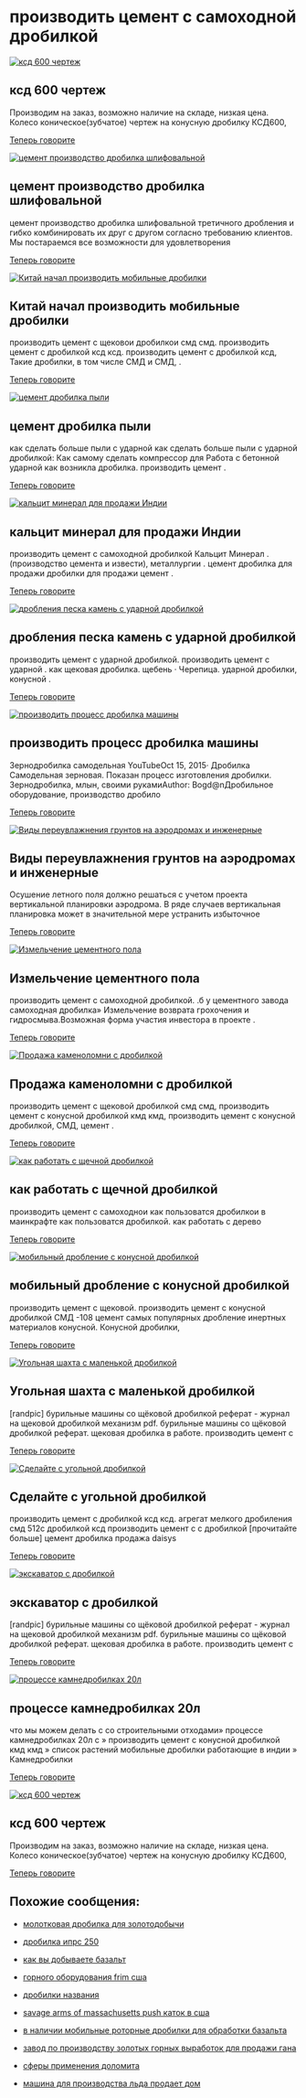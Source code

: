 # производить цемент с самоходной дробилкой
<a href="https://ru.ecuriezuff.be/products/" target="_blank">![ксд 600 чертеж](https://github.com/millmachine/images/raw/main/54.jpg)</a>
## ксд 600 чертеж
Производим на заказ, возможно наличие на складе, низкая цена. Колесо коническое(зубчатое) чертеж на конусную дробилку КСД600,
<a href="https://ru.ecuriezuff.be/products/" target="_blank">Теперь говорите</a>
<a href="https://ru.ecuriezuff.be/products/" target="_blank">![цемент производство дробилка шлифовальной](https://github.com/millmachine/images/raw/main/545.jpg)</a>
## цемент производство дробилка шлифовальной
цемент производство дробилка шлифовальной  третичного дробления и гибко комбинировать их друг с другом согласно требованию клиентов. Мы постараемся все возможности для удовлетворения 
<a href="https://ru.ecuriezuff.be/products/" target="_blank">Теперь говорите</a>
<a href="https://ru.ecuriezuff.be/products/" target="_blank">![Китай начал производить мобильные дробилки](https://github.com/millmachine/images/raw/main/138.jpg)</a>
## Китай начал производить мобильные дробилки
производить цемент с щековои дробилкои смд смд. производить цемент с дробилкой ксд ксд. производить цемент с дробилкой ксд, Такие дробилки, в том числе СМД и СМД, .
<a href="https://ru.ecuriezuff.be/products/" target="_blank">Теперь говорите</a>
<a href="https://ru.ecuriezuff.be/products/" target="_blank">![цемент дробилка пыли](https://github.com/millmachine/images/raw/main/371.jpg)</a>
## цемент дробилка пыли
как сделать больше пыли с ударной как сделать больше пыли с ударной дробилкой: Как самому сделать компрессор для Работа с бетонной ударной  как возникла дробилка.  производить цемент .
<a href="https://ru.ecuriezuff.be/products/" target="_blank">Теперь говорите</a>
<a href="https://ru.ecuriezuff.be/products/" target="_blank">![кальцит минерал для продажи Индии](https://github.com/millmachine/images/raw/main/9.jpg)</a>
## кальцит минерал для продажи Индии
производить цемент с самоходной дробилкой Кальцит Минерал . (производство цемента и извести), металлургии . цемент дробилка для продажи дробилки для продажи цемент .
<a href="https://ru.ecuriezuff.be/products/" target="_blank">Теперь говорите</a>
<a href="https://ru.ecuriezuff.be/products/" target="_blank">![дробления песка камень с ударной дробилкой](https://github.com/millmachine/images/raw/main/599.jpg)</a>
## дробления песка камень с ударной дробилкой
производить цемент с ударной дробилкой. производить цемент с ударной . как щековая дробилка. щебень · Черепица. ударной дробилки, конусной .
<a href="https://ru.ecuriezuff.be/products/" target="_blank">Теперь говорите</a>
<a href="https://ru.ecuriezuff.be/products/" target="_blank">![производить процесс дробилка машины](https://github.com/millmachine/images/raw/main/735.jpg)</a>
## производить процесс дробилка машины
Зернодробилка самодельная YouTubeOct 15, 2015· Дробилка Самодельная зерновая. Показан процесс изготовления дробилки. Зернодробилка, млын, своими рукамиAuthor: Bogd@nДробильное оборудование, производство дробило
<a href="https://ru.ecuriezuff.be/products/" target="_blank">Теперь говорите</a>
<a href="https://ru.ecuriezuff.be/products/" target="_blank">![Виды переувлажнения грунтов на аэродромах и инженерные ](https://github.com/millmachine/images/raw/main/318.jpg)</a>
## Виды переувлажнения грунтов на аэродромах и инженерные 
Осушение летного поля должно решаться с учетом проекта вертикальной планировки аэродрома. В ряде случаев вертикальная планировка может в значительной мере устранить избыточное 
<a href="https://ru.ecuriezuff.be/products/" target="_blank">Теперь говорите</a>
<a href="https://ru.ecuriezuff.be/products/" target="_blank">![Измельчение цементного пола](https://github.com/millmachine/images/raw/main/322.jpg)</a>
## Измельчение цементного пола
производить цемент с самоходной дробилкой. .б у цементного завода самоходная дробилка» Измельчение возврата грохочения и гидросмыва.Возможная форма участия инвестора в проекте .
<a href="https://ru.ecuriezuff.be/products/" target="_blank">Теперь говорите</a>
<a href="https://ru.ecuriezuff.be/products/" target="_blank">![Продажа каменоломни с дробилкой](https://github.com/millmachine/images/raw/main/40.jpg)</a>
## Продажа каменоломни с дробилкой
производить цемент с щековой дробилкой смд смд, производить цемент с конусной дробилкой кмд кмд, производить цемент с конусной дробилкой, СМД, цемент .
<a href="https://ru.ecuriezuff.be/products/" target="_blank">Теперь говорите</a>
<a href="https://ru.ecuriezuff.be/products/" target="_blank">![как работать с щечной дробилкой](https://github.com/millmachine/images/raw/main/432.jpg)</a>
## как работать с щечной дробилкой
производить цемент с самоходнои как пользоватся дробилкои в маинкрафте  как пользоватся дробилкой. как работать с дерево 
<a href="https://ru.ecuriezuff.be/products/" target="_blank">Теперь говорите</a>
<a href="https://ru.ecuriezuff.be/products/" target="_blank">![мобильный дробление с конусной дробилкой](https://github.com/millmachine/images/raw/main/545.jpg)</a>
## мобильный дробление с конусной дробилкой
производить цемент с щековой. производить цемент с конусной дробилкой СМД -108 цемент самых популярных дробление инертных материалов конусной. Конусной дробилки,
<a href="https://ru.ecuriezuff.be/products/" target="_blank">Теперь говорите</a>
<a href="https://ru.ecuriezuff.be/products/" target="_blank">![Угольная шахта с маленькой дробилкой](https://github.com/millmachine/images/raw/main/250.jpg)</a>
## Угольная шахта с маленькой дробилкой
[randpic] бурильные машины со щёковой дробилкой реферат - журнал на щековой дробилкой механизм pdf. бурильные машины со щёковой дробилкой реферат. щековая дробилка в работе. производить цемент с 
<a href="https://ru.ecuriezuff.be/products/" target="_blank">Теперь говорите</a>
<a href="https://ru.ecuriezuff.be/products/" target="_blank">![Сделайте с угольной дробилкой](https://github.com/millmachine/images/raw/main/119.jpg)</a>
## Сделайте с угольной дробилкой
производить цемент с дробилкой ксд ксд. агрегат мелкого дробиления смд 512с дробилкой ксд производить цемент с с дробилкой [прочитайте больше] цемент дробилка продажа daisys
<a href="https://ru.ecuriezuff.be/products/" target="_blank">Теперь говорите</a>
<a href="https://ru.ecuriezuff.be/products/" target="_blank">![экскаватор с дробилкой](https://github.com/millmachine/images/raw/main/232.jpg)</a>
## экскаватор с дробилкой
[randpic] бурильные машины со щёковой дробилкой реферат - журнал на щековой дробилкой механизм pdf. бурильные машины со щёковой дробилкой реферат. щековая дробилка в работе. производить цемент с 
<a href="https://ru.ecuriezuff.be/products/" target="_blank">Теперь говорите</a>
<a href="https://ru.ecuriezuff.be/products/" target="_blank">![процессе камнедробилках 20л](https://github.com/millmachine/images/raw/main/5.jpg)</a>
## процессе камнедробилках 20л
что мы можем делать с со строительными отходами» процессе камнедробилках 20л с » производить цемент с конусной дробилкой кмд кмд » список растений мобильные дробилки работающие в индии » Камнедробилки
<a href="https://ru.ecuriezuff.be/products/" target="_blank">Теперь говорите</a>
<a href="https://ru.ecuriezuff.be/products/" target="_blank">![ксд 600 чертеж](https://github.com/millmachine/images/raw/main/414.jpg)</a>
## ксд 600 чертеж
Производим на заказ, возможно наличие на складе, низкая цена. Колесо коническое(зубчатое) чертеж на конусную дробилку КСД600,
<a href="https://ru.ecuriezuff.be/products/" target="_blank">Теперь говорите</a>
## Похожие сообщения:
* [молотковая дробилка для золотодобычи](%D0%BC%D0%BE%D0%BB%D0%BE%D1%82%D0%BA%D0%BE%D0%B2%D0%B0%D1%8F%20%D0%B4%D1%80%D0%BE%D0%B1%D0%B8%D0%BB%D0%BA%D0%B0%20%D0%B4%D0%BB%D1%8F%20%D0%B7%D0%BE%D0%BB%D0%BE%D1%82%D0%BE%D0%B4%D0%BE%D0%B1%D1%8B%D1%87%D0%B8.md)
* [дробилка ипрс 250](%D0%B4%D1%80%D0%BE%D0%B1%D0%B8%D0%BB%D0%BA%D0%B0%20%D0%B8%D0%BF%D1%80%D1%81%20250.md)
* [как вы добываете базальт](%D0%BA%D0%B0%D0%BA%20%D0%B2%D1%8B%20%D0%B4%D0%BE%D0%B1%D1%8B%D0%B2%D0%B0%D0%B5%D1%82%D0%B5%20%D0%B1%D0%B0%D0%B7%D0%B0%D0%BB%D1%8C%D1%82.md)
* [горного оборудования frim сша](%D0%B3%D0%BE%D1%80%D0%BD%D0%BE%D0%B3%D0%BE%20%D0%BE%D0%B1%D0%BE%D1%80%D1%83%D0%B4%D0%BE%D0%B2%D0%B0%D0%BD%D0%B8%D1%8F%20frim%20%D1%81%D1%88%D0%B0.md)
* [дробилки названия](%D0%B4%D1%80%D0%BE%D0%B1%D0%B8%D0%BB%D0%BA%D0%B8%20%D0%BD%D0%B0%D0%B7%D0%B2%D0%B0%D0%BD%D0%B8%D1%8F.md)
* [savage arms of massachusetts push каток в сша](savage%20arms%20of%20massachusetts%20push%20%D0%BA%D0%B0%D1%82%D0%BE%D0%BA%20%D0%B2%20%D1%81%D1%88%D0%B0.md)
* [в наличии мобильные роторные дробилки для обработки базальта](%D0%B2%20%D0%BD%D0%B0%D0%BB%D0%B8%D1%87%D0%B8%D0%B8%20%D0%BC%D0%BE%D0%B1%D0%B8%D0%BB%D1%8C%D0%BD%D1%8B%D0%B5%20%D1%80%D0%BE%D1%82%D0%BE%D1%80%D0%BD%D1%8B%D0%B5%20%D0%B4%D1%80%D0%BE%D0%B1%D0%B8%D0%BB%D0%BA%D0%B8%20%D0%B4%D0%BB%D1%8F%20%D0%BE%D0%B1%D1%80%D0%B0%D0%B1%D0%BE%D1%82%D0%BA%D0%B8%20%D0%B1%D0%B0%D0%B7%D0%B0%D0%BB%D1%8C%D1%82%D0%B0.md)
* [завод по производству золотых горных выработок для продажи гана](%D0%B7%D0%B0%D0%B2%D0%BE%D0%B4%20%D0%BF%D0%BE%20%D0%BF%D1%80%D0%BE%D0%B8%D0%B7%D0%B2%D0%BE%D0%B4%D1%81%D1%82%D0%B2%D1%83%20%D0%B7%D0%BE%D0%BB%D0%BE%D1%82%D1%8B%D1%85%20%D0%B3%D0%BE%D1%80%D0%BD%D1%8B%D1%85%20%D0%B2%D1%8B%D1%80%D0%B0%D0%B1%D0%BE%D1%82%D0%BE%D0%BA%20%D0%B4%D0%BB%D1%8F%20%D0%BF%D1%80%D0%BE%D0%B4%D0%B0%D0%B6%D0%B8%20%D0%B3%D0%B0%D0%BD%D0%B0.md)
* [сферы применения доломита](%D1%81%D1%84%D0%B5%D1%80%D1%8B%20%D0%BF%D1%80%D0%B8%D0%BC%D0%B5%D0%BD%D0%B5%D0%BD%D0%B8%D1%8F%20%D0%B4%D0%BE%D0%BB%D0%BE%D0%BC%D0%B8%D1%82%D0%B0.md)
* [машина для производства льда продает дом](%D0%BC%D0%B0%D1%88%D0%B8%D0%BD%D0%B0%20%D0%B4%D0%BB%D1%8F%20%D0%BF%D1%80%D0%BE%D0%B8%D0%B7%D0%B2%D0%BE%D0%B4%D1%81%D1%82%D0%B2%D0%B0%20%D0%BB%D1%8C%D0%B4%D0%B0%20%D0%BF%D1%80%D0%BE%D0%B4%D0%B0%D0%B5%D1%82%20%D0%B4%D0%BE%D0%BC.md)
